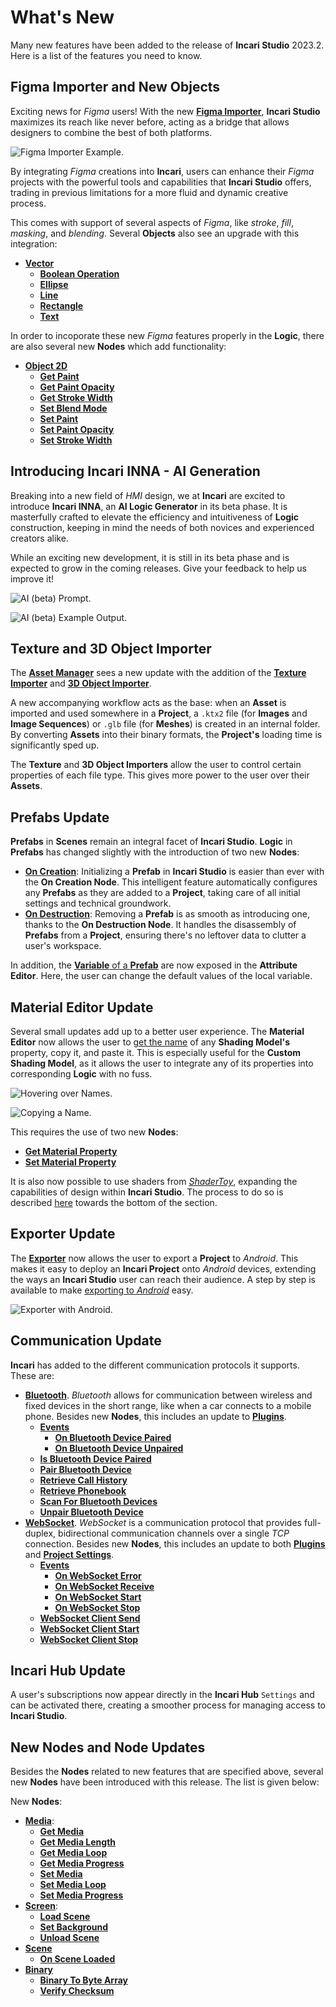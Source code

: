 # What's New

Many new features have been added to the release of **Incari Studio** 2023.2. Here is a list of the features you need to know.

## Figma Importer and New Objects

Exciting news for *Figma* users! With the new [**Figma Importer**](../modules/figma-importer/README.md), **Incari Studio** maximizes its reach like never before, acting as a bridge that allows designers to combine the best of both platforms. 

![Figma Importer Example.](../.gitbook/assets/figmaimporterwhatsnew.png)

By integrating *Figma* creations into **Incari**, users can enhance their *Figma* projects with the powerful tools and capabilities that **Incari Studio** offers, trading in previous limitations for a more fluid and dynamic creative process.

This comes with support of several aspects of *Figma*, like *stroke*, *fill*, *masking*, and *blending*. Several **Objects** also see an upgrade with this integration:

* [**Vector**](../objects-and-types/scene2d-objects/figma/README.md)
  * [**Boolean Operation**](../objects-and-types/scene2d-objects/figma/figmabooleanoperation.md)
  * [**Ellipse**](../objects-and-types/scene2d-objects/figma/figmaellipse.md)
  * [**Line**](../objects-and-types/scene2d-objects/figma/figmaline.md)
  * [**Rectangle**](../objects-and-types/scene2d-objects/figma/figmarectangle.md)
  * [**Text**](../objects-and-types/scene2d-objects/figma/figmatext.md)

In order to incoporate these new *Figma* features properly in the **Logic**, there are also several new **Nodes** which add functionality:

* [**Object 2D**](../toolbox/incari/object2d/README.md)
  * [**Get Paint**](../toolbox/incari/object2d/getpaint.md)
  * [**Get Paint Opacity**](../toolbox/incari/object2d/getpaintopacity.md)
  * [**Get Stroke Width**](../toolbox/incari/object2d/getstrokewidth.md)
  * [**Set Blend Mode**](../toolbox/incari/object2d/setblendmode.md)
  * [**Set Paint**](../toolbox/incari/object2d/setpaint.md)
  * [**Set Paint Opacity**](../toolbox/incari/object2d/setpaintopacity.md)
  * [**Set Stroke Width**](../toolbox/incari/object2d/setstrokewidth.md)


## Introducing Incari INNA - AI Generation

Breaking into a new field of *HMI* design, we at **Incari** are excited to introduce **Incari INNA**, an **AI Logic Generator** in its beta phase. It is masterfully crafted to elevate the efficiency and intuitiveness of **Logic** construction, keeping in mind the needs of both novices and experienced creators alike.

While an exciting new development, it is still in its beta phase and is expected to grow in the coming releases. Give your feedback to help us improve it! 

![AI (beta) Prompt.](../.gitbook/assets/aiimage1.png)

![AI (beta) Example Output.](../.gitbook/assets/AI%20Feedback.png)
 

## Texture and 3D Object Importer

The [**Asset Manager**](../modules/asset-manager.md) sees a new update with the addition of the [**Texture Importer**](../modules/asset-manager.md#texture-importer) and [**3D Object Importer**](../modules/asset-manager.md#3d-object-importer). 

A new accompanying workflow acts as the base: when an **Asset** is imported and used somewhere in a **Project**, a `.ktx2` file (for **Images** and **Image Sequences**) or `.glb` file (for **Meshes**) is created in an internal folder. By converting **Assets** into their binary formats, the **Project's** loading time is significantly sped up.

The **Texture** and **3D Object Importers** allow the user to control certain properties of each file type. This gives more power to the user over their **Assets**. 



## Prefabs Update


**Prefabs** in **Scenes** remain an integral facet of **Incari Studio**. **Logic** in **Prefabs** has changed slightly with the introduction of two new **Nodes**:

* [**On Creation**](../objects-and-types/prefabs/logic-prefabs.md#nodes): Initializing a **Prefab** in **Incari Studio** is easier than ever with the **On Creation Node**. This intelligent feature automatically configures any **Prefabs** as they are added to a **Project**, taking care of all initial settings and technical groundwork. 
* [**On Destruction**](../objects-and-types/prefabs/logic-prefabs.md#nodes): Removing a **Prefab** is as smooth as introducing one, thanks to the **On Destruction Node**. It handles the disassembly of **Prefabs** from a **Project**, ensuring there's no leftover data to clutter a user's workspace. 

In addition, the [**Variable** of a **Prefab**](../objects-and-types/prefabs/logic-prefabs.md#variables) are now exposed in the **Attribute Editor**. Here, the user can change the default values of the local variable.  

## Material Editor Update 

Several small updates add up to a better user experience. The **Material Editor** now allows the user to [get the name](../modules/material-editor/README.md) of any **Shading Model's** property, copy it, and paste it. This is especially useful for the **Custom Shading Model**, as it allows the user to integrate any of its properties into corresponding **Logic** with no fuss. 

![Hovering over Names.](../.gitbook/assets/materialhovernames.png)

![Copying a Name.](../.gitbook/assets/materialcopynames.png)

This requires the use of two new **Nodes**:

* [**Get Material Property**](../toolbox/incari/material/getmaterialproperty.md)
* [**Set Material Property**](../toolbox/incari/material/setmaterialproperty.md)

It is also now possible to use shaders from [*ShaderToy*](https://www.shadertoy.com/), expanding the capabilities of design within **Incari Studio**. The process to do so is described [here](../modules/material-editor/customshadingmodel.md#fragment-shader) towards the bottom of the section.


## Exporter Update

The [**Exporter**](../modules/exporter.md) now allows the user to export a **Project** to *Android*. This makes it easy to deploy an **Incari Project** onto *Android* devices, extending the ways an **Incari Studio** user can reach their audience. A step by step is available to make [exporting to *Android*](../modules/exporter.md#android) easy. 

![Exporter with Android.](../.gitbook/assets/addandroidtarget.png)

## Communication Update

**Incari** has added to the different communication protocols it supports. These are:

* [**Bluetooth**](../toolbox/communication/bluetooth/README.md). *Bluetooth* allows for communication between wireless and fixed devices in the short range, like when a car connects to a mobile phone. Besides new **Nodes**, this includes an update to [**Plugins**](../modules/plugins/communication/bluetooth.md).
   * [**Events**](../toolbox/communication/bluetooth/events/README.md)
     * [**On Bluetooth Device Paired**](../toolbox/communication/bluetooth/events/onbluetoothdevicepaired.md)
     * [**On Bluetooth Device Unpaired**](../toolbox/communication/bluetooth/events/onbluetoothdeviceunpaired.md)
  * [**Is Bluetooth Device Paired**](../toolbox/communication/bluetooth/ispaired.md)
  * [**Pair Bluetooth Device**](../toolbox/communication/bluetooth/pairbluetoothdevices.md)
  * [**Retrieve Call History**](../toolbox/communication/bluetooth/retrievecallhistory.md)
  * [**Retrieve Phonebook**](../toolbox/communication/bluetooth/retrievephonebook.md)
  * [**Scan For Bluetooth Devices**](../toolbox/communication/bluetooth/scanforbluetoothdevices.md)
  * [**Unpair Bluetooth Device**](../toolbox/communication/bluetooth/unpairbluetoothdevices.md)
* [**WebSocket**](../toolbox/communication/websocket/README.md). *WebSocket* is a communication protocol that provides full-duplex, bidirectional communication channels over a single *TCP* connection. Besides new **Nodes**, this includes an update to both [**Plugins**](../modules/plugins/communication/bluetooth.md) and [**Project Settings**](../modules/project-settings/websocket.md).
  * [**Events**](../toolbox/communication/websocket/events/README.md)
    * [**On WebSocket Error**](../toolbox/communication/websocket/events/onwebsocketerror.md)
    * [**On WebSocket Receive**](../toolbox/communication/websocket/events/onwebsocketreceive.md)
    * [**On WebSocket Start**](../toolbox/communication/websocket/events/onwebsocketstart.md)
    * [**On WebSocket Stop**](../toolbox/communication/websocket/events/onwebsocketstop.md)
  * [**WebSocket Client Send**](../toolbox/communication/websocket/websocketsend.md)
  * [**WebSocket Client Start**](../toolbox/communication/websocket/websocketstart.md)
  * [**WebSocket Client Stop**](../toolbox/communication/websocket/websocketstop.md)

## Incari Hub Update 

A user's subscriptions now appear directly in the **Incari Hub** `Settings` and can be activated there, creating a smoother process for managing access to **Incari Studio**. 


## **New Nodes and Node Updates**

Besides the **Nodes** related to new features that are specified above, several new **Nodes** have been introduced with this release. The list is given below:

New **Nodes**:
  * [**Media**](../toolbox/incari/media/README.md): 
    * [**Get Media**](../toolbox/incari/media/getmedia.md)
    * [**Get Media Length**](../toolbox/incari/media/getmedialength.md)
    * [**Get Media Loop**](../toolbox/incari/media/getmedialoop.md)
    * [**Get Media Progress**](../toolbox/incari/media/getmediaprogress.md)
    * [**Set Media**](../toolbox/incari/media/setmedia.md)
    * [**Set Media Loop**](../toolbox/incari/media/setmedialoop.md)
    * [**Set Media Progress**](../toolbox/incari/media/setmediaprogress.md)
  * [**Screen**](../toolbox/incari/screen/README.md):
    * [**Load Scene**](../toolbox/incari/screen/loadscene.md)
    * [**Set Background**](../toolbox/incari/screen/setbackground.md)
    * [**Unload Scene**](../toolbox/incari/screen/unloadscene.md)
  * [**Scene**](../toolbox/events/scene/README.md)
      * [**On Scene Loaded**](../toolbox/events/scene/onsceneloaded.md)
  * [**Binary**](../toolbox/binary/README.md)
      * [**Binary To Byte Array**](../toolbox/binary/binarytobytearray.md)
      * [**Verify Checksum**](../toolbox/binary/verifychecksum.md)